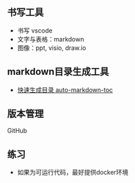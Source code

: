<!--Copyright © Microsoft Corporation. All rights reserved.
  适用于[License](https://github.com/YanjieGao/AI-System/blob/main/LICENSE)版权许可-->


## 书写工具

- 书写 vscode
- 文字与表格：markdown
- 图像：ppt, visio, draw.io

## markdown目录生成工具

- [快速生成目录 auto-markdown-toc](https://marketplace.visualstudio.com/items?itemName=huntertran.auto-markdown-toc)

## 版本管理
GitHub

## 练习

- 如果为可运行代码，最好提供docker环境
